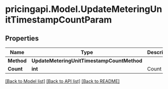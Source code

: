 # pricingapi.Model.UpdateMeteringUnitTimestampCountParam

## Properties

Name | Type | Description | Notes
------------ | ------------- | ------------- | -------------
**Method** | **UpdateMeteringUnitTimestampCountMethod** |  | 
**Count** | **int** | Count | 

[[Back to Model list]](../README.md#documentation-for-models) [[Back to API list]](../README.md#documentation-for-api-endpoints) [[Back to README]](../README.md)

